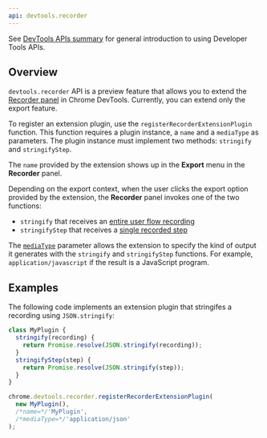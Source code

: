 ```yaml
---
api: devtools.recorder
---
```


See [DevTools APIs summary][1] for general introduction to using Developer Tools APIs.

## Overview

`devtools.recorder` API is a preview feature that allows you to extend the [Recorder panel](/docs/devtools/recorder/) in Chrome DevTools.
Currently, you can extend only the export feature.

To register an extension plugin, use the `registerRecorderExtensionPlugin` function. This function requires a plugin instance, a `name` and a `mediaType` as parameters. The plugin instance must implement two methods: `stringify` and `stringifyStep`.

The `name` provided by the extension shows up in the **Export** menu in the **Recorder** panel.

Depending on the export context, when the user clicks the export option provided by the extension,
the **Recorder** panel invokes one of the two functions:

- `stringify` that receives an [entire user flow recording][2]
- `stringifyStep`  that receives a [single recorded step][3]

The [`mediaType`][4] parameter allows the extension to specify the kind of output it generates with the
`stringify` and `stringifyStep` functions. For example, `application/javascript` if the result is a JavaScript
program.

## Examples

The following code implements an extension plugin that stringifes a recording using `JSON.stringify`:

```js
class MyPlugin {
  stringify(recording) {
    return Promise.resolve(JSON.stringify(recording));
  }
  stringifyStep(step) {
    return Promise.resolve(JSON.stringify(step));
  }
}

chrome.devtools.recorder.registerRecorderExtensionPlugin(
  new MyPlugin(),
  /*name=*/'MyPlugin',
  /*mediaType=*/'application/json'
);
```

[1]: /docs/extensions/mv3/devtools
[2]: https://github.com/puppeteer/replay/blob/main/src/Schema.ts#L245
[3]: https://github.com/puppeteer/replay/blob/main/src/Schema.ts#L243
[4]: https://www.iana.org/assignments/media-types/media-types.xhtml
